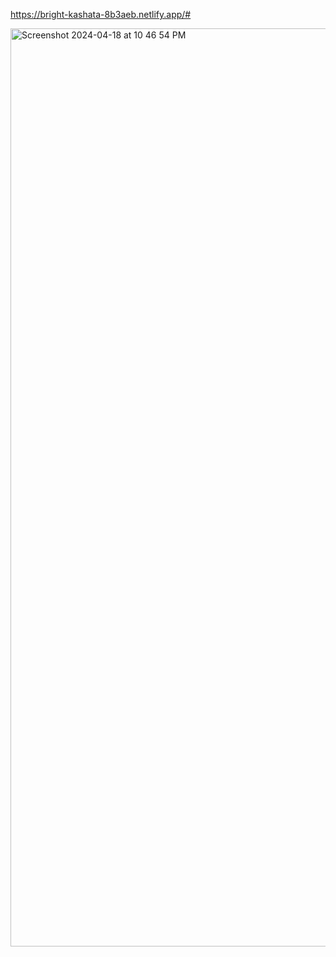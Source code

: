 https://bright-kashata-8b3aeb.netlify.app/#

<img width="1469" alt="Screenshot 2024-04-18 at 10 46 54 PM" src="https://github.com/JOYSTROMBECK/world-clock/assets/120531019/ce5b1ccb-6f77-4aae-a9d2-eaffae579e8c">

